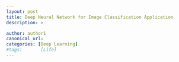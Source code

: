 ```yaml
---
layout: post
title: Deep Neural Network for Image Classification Application
description: >

author: author1
canonical_url:
categories: [Deep Learning]
#tags:       [Life]
---
```

